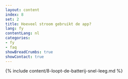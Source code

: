 ```yaml
---
layout: content
index: 8
set: 2
title: Hoeveel stroom gebruikt de app?
lang: fy
contentLang: nl
categories:
- fy
- faq
showBreadCrumbs: true
showContact: true
---
```

{% include content/8-loopt-de-batterij-snel-leeg.md %}
